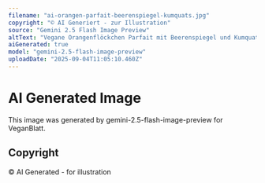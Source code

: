 ```yaml
---
filename: "ai-orangen-parfait-beerenspiegel-kumquats.jpg"
copyright: "© AI Generiert - zur Illustration"
source: "Gemini 2.5 Flash Image Preview"
altText: "Vegane Orangenflöckchen Parfait mit Beerenspiegel und Kumquats"
aiGenerated: true
model: "gemini-2.5-flash-image-preview"
uploadDate: "2025-09-04T11:05:10.460Z"
---
```


# AI Generated Image

This image was generated by gemini-2.5-flash-image-preview for VeganBlatt.

## Copyright
© AI Generated - for illustration
